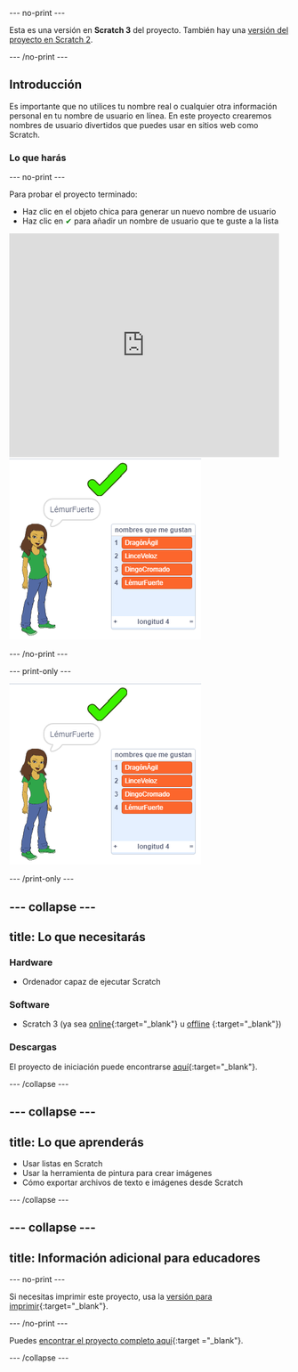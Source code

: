 \--- no-print \---

Esta es una versión en **Scratch 3** del proyecto. También hay una [versión del proyecto en Scratch 2](https://projects.raspberrypi.org/en/projects/username-generator-scratch2).

\--- /no-print \---

## Introducción

Es importante que no utilices tu nombre real o cualquier otra información personal en tu nombre de usuario en línea. En este proyecto crearemos nombres de usuario divertidos que puedes usar en sitios web como Scratch.

### Lo que harás

\--- no-print \---

Para probar el proyecto terminado:

- Haz clic en el objeto chica para generar un nuevo nombre de usuario
- Haz clic en <span style="color: green;">✔</span> para añadir un nombre de usuario que te guste a la lista

<div class="scratch-preview">
  <iframe allowtransparency="true" width="485" height="402" src="https://scratch.mit.edu/projects/embed/292974184/?autostart=false" frameborder="0" scrolling="no"></iframe>
  <img src="images/usernames-final.png">
</div>

\--- /no-print \---

\--- print-only \---

![proyecto completo](images/usernames-final.png)

\--- /print-only \---

## \--- collapse \---

## title: Lo que necesitarás

### Hardware

- Ordenador capaz de ejecutar Scratch

### Software

- Scratch 3 (ya sea [online](http://rpf.io/scratchon){:target="_blank"} u [offline](http://rpf.io/scratchoff) {:target="_blank"})

### Descargas

El proyecto de iniciación puede encontrarse [aquí](http://rpf.io/p/en/username-generator-go){:target="_blank"}.

\--- /collapse \---

## \--- collapse \---

## title: Lo que aprenderás

- Usar listas en Scratch
- Usar la herramienta de pintura para crear imágenes
- Cómo exportar archivos de texto e imágenes desde Scratch

\--- /collapse \---

## \--- collapse \---

## title: Información adicional para educadores

\--- no-print \---

Si necesitas imprimir este proyecto, usa la [versión para imprimir](https://projects.raspberrypi.org/en/projects/username-generator/print){:target="_blank"}.

\--- /no-print \---

Puedes [encontrar el proyecto completo aquí](http://rpf.io/p/en/username-generator-get){:target ="_blank"}.

\--- /collapse \---